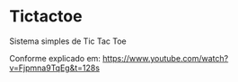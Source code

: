 # Tictactoe
Sistema simples de Tic Tac Toe

Conforme explicado em:
https://www.youtube.com/watch?v=Fjpmna9TqEg&t=128s
